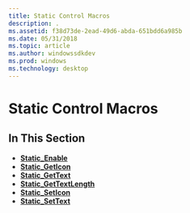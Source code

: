 ```yaml
---
title: Static Control Macros
description: .
ms.assetid: f38d73de-2ead-49d6-abda-651bdd6a985b
ms.date: 05/31/2018
ms.topic: article
ms.author: windowssdkdev
ms.prod: windows
ms.technology: desktop
---
```


# Static Control Macros

## In This Section

-   [**Static\_Enable**](/windows/win32/Windowsx/nf-windowsx-static_enable?branch=master)
-   [**Static\_GetIcon**](/windows/win32/Windowsx/nf-windowsx-static_geticon?branch=master)
-   [**Static\_GetText**](/windows/win32/Windowsx/nf-windowsx-static_gettext?branch=master)
-   [**Static\_GetTextLength**](/windows/win32/Windowsx/nf-windowsx-static_gettextlength?branch=master)
-   [**Static\_SetIcon**](/windows/win32/Windowsx/nf-windowsx-static_seticon?branch=master)
-   [**Static\_SetText**](/windows/win32/Windowsx/nf-windowsx-static_settext?branch=master)

 

 




